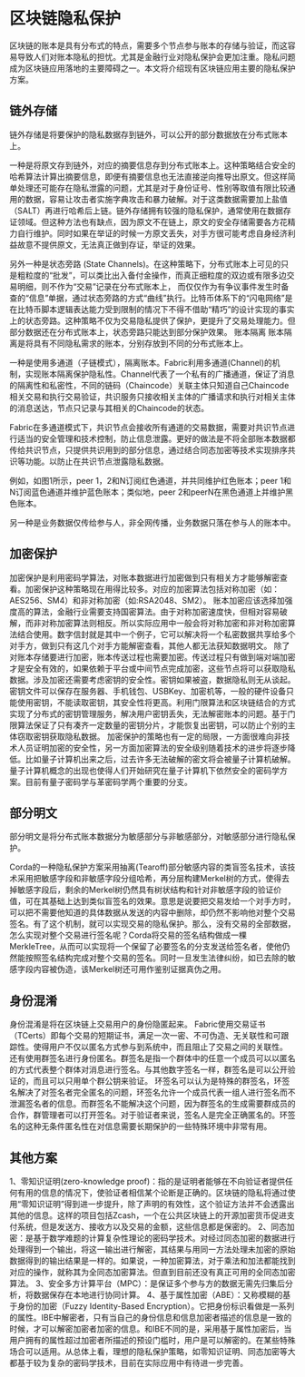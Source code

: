# 区块链隐私保护
区块链的账本是具有分布式的特点，需要多个节点参与账本的存储与验证，而这容易导致人们对账本隐私的担忧。尤其是金融行业对隐私保护会更加注重。隐私问题成为区块链应用落地的主要障碍之一。本文将介绍现有区块链应用主要的隐私保护方案。
## 链外存储
  链外存储是将要保护的隐私数据存到链外，可以公开的部分数据放在分布式账本上。

  一种是将原文存到链外，对应的摘要信息存到分布式账本上。这种策略结合安全的哈希算法计算出摘要信息，即便有摘要信息也无法直接逆向推导出原文。但这样简单处理还可能存在隐私泄露的问题，尤其是对于身份证号、性别等取值有限比较通用的数据，容易让攻击者实施字典攻击和暴力破解。对于这类数据需要加上盐值（SALT）再进行哈希后上链。链外存储拥有较强的隐私保护，通常使用在数据存证领域。但这种方法也有缺点，因为原文不在链上，原文的安全存储需要各方花精力自行维护。同时如果在举证的时候一方原文丢失，对手方很可能考虑自身经济利益故意不提供原文，无法真正做到存证，举证的效果。

  另外一种是状态旁路 (State Channels)。在这种策略下，分布式账本上可见的只是粗粒度的“批发”，可以类比出入备付金操作，而真正细粒度的双边或有限多边交易明细，则不作为“交易”记录在分布式账本上， 而仅仅作为有争议事件发生时备查的“信息”单据，通过状态旁路的方式“曲线”执行。比特币体系下的“闪电网络”是在比特币脚本逻辑表达能力受到限制的情况下不得不借助“精巧”的设计实现的事实上的状态旁路。这种策略不仅为交易隐私提供了保护，更提升了交易处理能力。但部分数据还在分布式账本上，状态旁路只能达到部分保护效果。
账本隔离
  账本隔离是将具有不同隐私需求的账本，分别存放到不同的分布式账本上。

  一种是使用多通道（子链模式），隔离账本。Fabric利用多通道(Channel)的机制，实现账本隔离保护隐私性。Channel代表了一个私有的广播通道，保证了消息的隔离性和私密性，不同的链码（Chaincode）关联主体只知道自己Chaincode相关交易和执行交易验证，共识服务只接收相关主体的广播请求和执行对相关主体的消息送达，节点只记录与其相关的Chaincode的状态。

  Fabric在多通道模式下，共识节点会接收所有通道的交易数据，需要对共识节点进行适当的安全管理和技术控制，防止信息泄露。更好的做法是不将全部账本数据都传给共识节点，只提供共识用到的部分信息，通过结合同态加密等技术实现排序共识等功能。以防止在共识节点泄露隐私数据。
  
  例如，如图1所示，peer 1，2和N订阅红色通道，并共同维护红色账本；peer 1和N订阅蓝色通道并维护蓝色账本；类似地，peer 2和peerN在黑色通道上并维护黑色账本。

  另一种是业务数据仅传给参与人，非全网传播，业务数据只落在参与人的账本中。
  
  ## 加密保护
  加密保护是利用密码学算法，对账本数据进行加密做到只有相关方才能够解密查看。加密保护这种策略现在用得比较多。对应的加密算法包括对称加密（如：AES256、SM4）和非对称加密（如:RSA2048、SM2）。  账本加密应该选择加强度高的算法，金融行业需要支持国密算法。由于对称加密速度快，但相对容易破解，而非对称加密算法则相反。所以实际应用中一般会将对称加密和非对称加密算法结合使用。数字信封就是其中一个例子，它可以解决将一个私密数据共享给多个对手方，做到只有这几个对手方能解密查看，其他人都无法获知数据明文。
  除了对账本存储要进行加密，账本传送过程也需要加密。传送过程只有做到端对端加密才是安全有效的，如果依赖于平台或中间节点完成加密，这些节点将可以获取隐私数据。涉及加密还需要考虑密钥的安全性。密钥如果被盗，数据隐私则无从谈起。密钥文件可以保存在服务器、手机钱包、USBKey、加密机等，一般的硬件设备只能使用密钥，不能读取密钥，其安全性将更高。利用门限算法和区块链结合的方式实现了分布式的密钥管理服务，解决用户密钥丢失，无法解密账本的问题。基于门限算法保证了只有凑齐一定数量的密钥分片，才能恢复出密钥，可以防止个别的主体窃取密钥获取隐私数据。
  加密保护的策略也有一定的局限，一方面很难向非技术人员证明加密的安全性，另一方面加密算法的安全级别随着技术的进步将逐步降低。比如量子计算机出来之后，过去许多无法破解的密文将会被量子计算机破解。量子计算机概念的出现也使得人们开始研究在量子计算机下依然安全的密码学方案。目前有量子密码学与革密码学两个重要的分支。
  
  
  ## 部分明文
  部分明文是将分布式账本数据分为敏感部分与非敏感部分，对敏感部分进行隐私保护。

  Corda的一种隐私保护方案采用抽离(Tearoff)部分敏感内容的类盲签名技术，该技术采用把敏感字段和非敏感字段分组哈希，再分层构建Merkel树的方式，使得去掉敏感字段后，剩余的Merkel树仍然具有树状结构和针对非敏感字段的验证价值，可在其基础上达到类似盲签名的效果。意思是说要把交易发给一个对手方时，可以把不需要他知道的具体数据从发送的内容中删除，却仍然不影响他对整个交易签名。有了这个机制，就可以实现交易的隐私保护。那么，没有交易的全部数据，怎么实现对整个交易进行签名呢？Corda将交易的签名结构做成一棵MerkleTree，从而可以实现将一个保留了必要签名的分支发送给签名者，使他仍然能按照签名结构完成对整个交易的签名。同时一旦发生法律纠纷，如已去除的敏感字段内容被伪造，该Merkel树还可用作鉴别证据真伪之用。

## 身份混淆
  身份混淆是将在区块链上交易用户的身份隐匿起来。
  Fabric使用交易证书（TCerts）即每个交易的短期证书，满足一次一密、不可伪造、无关联性和可跟踪性。使得用户不仅以匿名方式参与到系统中，而且阻止了交易之间的关联性。
  还有使用群签名进行身份匿名。群签名是指一个群体中的任意一个成员可以以匿名的方式代表整个群体对消息进行签名。与其他数字签名一样，群签名是可以公开验证的，而且可以只用单个群公钥来验证。
环签名可以认为是特殊的群签名，环签名解决了对签名者完全匿名的问题，环签名允许一个成员代表一组人进行签名而不泄漏签名者的信息。而群签名不能解决这个问题，因为群签名的生成需要群成员的合作，群管理者可以打开签名。对于验证者来说，签名人是完全正确匿名的。环签名的这种无条件匿名性在对信息需要长期保护的一些特殊环境中非常有用。
## 其他方案
1、零知识证明(zero-knowledge proof)：指的是证明者能够在不向验证者提供任何有用的信息的情况下，使验证者相信某个论断是正确的。区块链的隐私将通过使用“零知识证明”得到进一步提升，除了声明的有效性，这个验证方法并不会透露出其他的信息。这样的项目包括Zcash，一个在公共区块链上的开源加密货币促进支付系统，但是发送方、接收方以及交易的金额，这些信息都是保密的。
2、同态加密：是基于数学难题的计算复杂性理论的密码学技术。对经过同态加密的数据进行处理得到一个输出，将这一输出进行解密，其结果与用同一方法处理未加密的原始数据得到的输出结果是一样的。如果说，一种加密算法，对于乘法和加法都能找到对应的操作，就称其为全同态加密算法。但直到目前还没有真正可用的全同态加密算法。
3、安全多方计算平台（MPC）：是保证多个参与方的数据无需先归集后分析，将数据保存在本地进行协同计算。
4、基于属性加密（ABE）：又称模糊的基于身份的加密（Fuzzy Identity-Based Encryption）。它把身份标识看做是一系列的属性。IBE中解密者，只有当自己的身份信息和信息加密者描述的信息是一致的时候，才可以解密加密者加密的信息。和IBE不同的是，采用基于属性加密后，当用户拥有的属性超过加密者所描述的预设门槛时，用户是可以解密的。在某些特殊场合可以适用。从总体上看，理想的隐私保护策略，如零知识证明、同态加密等大都基于较为复杂的密码学技术，目前在实际应用中有待进一步完善。
  
